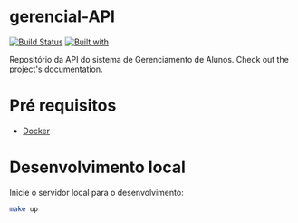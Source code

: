 # gerencial-API

[![Build Status](https://travis-ci.org/Non-Devs/gerencial-API.svg?branch=master)](https://travis-ci.org/Non-Devs/gerencial-API)
[![Built with](https://img.shields.io/badge/Built_with-Cookiecutter_Django_Rest-F7B633.svg)](https://github.com/agconti/cookiecutter-django-rest)

Repositório da API do sistema de Gerenciamento de Alunos. Check out the project's [documentation](http://Non-Devs.github.io/gerencial-API/).

# Pré requisitos

- [Docker](https://docs.docker.com/compose/install//)

# Desenvolvimento local

Inicie o servidor local para o desenvolvimento:
```bash
make up
```
